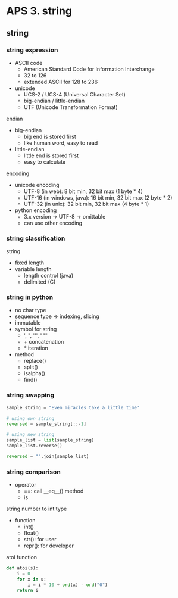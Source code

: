 # APS 3. string

## string
### string expression
- ASCII code
  - American Standard Code for Information Interchange
  - 32 to 126
  - extended ASCII for 128 to 236
- unicode
  - UCS-2 / UCS-4 (Universal Character Set)
  - big-endian / little-endian
  - UTF (Unicode Transformation Format)

endian
- big-endian
  - big end is stored first
  - like human word, easy to read
- little-endian
  - little end is stored first
  - easy to calculate

encoding
- unicode encoding
  - UTF-8 (in web): 8 bit min, 32 bit max (1 byte * 4)
  - UTF-16 (in windows, java): 16 bit min, 32 bit max (2 byte * 2)
  - UTF-32 (in unix): 32 bit min, 32 bit max (4 byte * 1)
- python encoding
  - 3.x version -> UTF-8 -> omittable
  - can use other encoding

### string classification
string
- fixed length
- variable length
  - length control (java)
  - delimited (C)

### string in python
- no char type
- sequence type -> indexing, slicing
- immutable
- symbol for string
  - ', ", ''', """
  - \+ concatenation
  - \* iteration
- method
  - replace()
  - split()
  - isalpha()
  - find()

### string swapping
```python
sample_string = "Even miracles take a little time"

# using own string
reversed = sample_string[::-1]

# using new string
sample_list = list(sample_string)
sample_list.reverse()

reversed = "".join(sample_list)
```

### string comparison
- operator
  - ==: call \_\_eq\_\_() method
  - is

string number to int type
- function
  - int()
  - float()
  - str(): for user
  - repr(): for developer

atoi function
```python
def atoi(s):
    i = 0
    for x in s:
        i = i * 10 + ord(x) - ord("0")
    return i
```